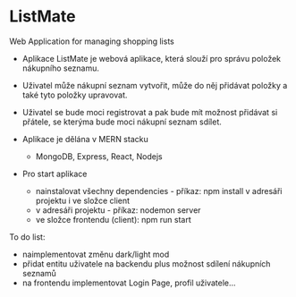 # ListMate
Web Application for managing shopping lists

-	Aplikace ListMate je webová aplikace, která slouží pro správu položek nákupního seznamu.
-	Uživatel může nákupní seznam vytvořit, může do něj přidávat položky a také tyto položky upravovat.
-	Uživatel se bude moci registrovat a pak bude mít možnost přidávat si přátele, se kterýma bude moci nákupní seznam sdílet.

-	Aplikace je dělána v MERN stacku
    - MongoDB, Express, React, Nodejs

-	Pro start aplikace
    - nainstalovat všechny dependencies - příkaz: npm install v adresáři projektu i ve složce client
    - v adresáři projektu - příkaz: nodemon server
    - ve složce frontendu (client):  npm run start
 


To do list:
- naimplementovat změnu dark/light mod
- přidat entitu uživatele na backendu plus možnost sdílení nákupních seznamů
- na frontendu implementovat Login Page, profil uživatele... 

